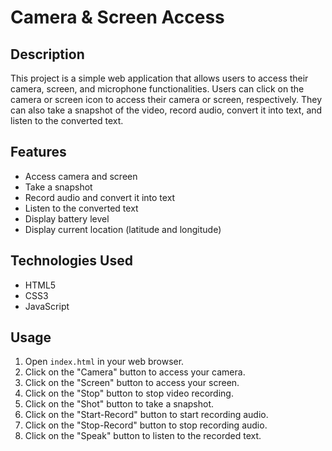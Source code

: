 # Camera & Screen Access

## Description
This project is a simple web application that allows users to access their camera, screen, and microphone functionalities. Users can click on the camera or screen icon to access their camera or screen, respectively. They can also take a snapshot of the video, record audio, convert it into text, and listen to the converted text.

## Features
- Access camera and screen
- Take a snapshot
- Record audio and convert it into text
- Listen to the converted text
- Display battery level
- Display current location (latitude and longitude)


## Technologies Used
- HTML5
- CSS3
- JavaScript


## Usage
1. Open `index.html` in your web browser.
2. Click on the "Camera" button to access your camera.
3. Click on the "Screen" button to access your screen.
4. Click on the "Stop" button to stop video recording.
5. Click on the "Shot" button to take a snapshot.
6. Click on the "Start-Record" button to start recording audio.
7. Click on the "Stop-Record" button to stop recording audio.
8. Click on the "Speak" button to listen to the recorded text.

